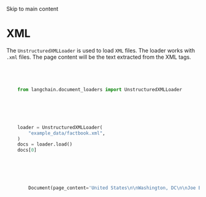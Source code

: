 

Skip to main content

# XML

The `UnstructuredXMLLoader` is used to load `XML` files. The loader works with `.xml` files. The page content will be the text extracted from the XML tags.

```python




    from langchain.document_loaders import UnstructuredXMLLoader



```


```python




    loader = UnstructuredXMLLoader(
        "example_data/factbook.xml",
    )
    docs = loader.load()
    docs[0]



```


```python




        Document(page_content='United States\n\nWashington, DC\n\nJoe Biden\n\nBaseball\n\nCanada\n\nOttawa\n\nJustin Trudeau\n\nHockey\n\nFrance\n\nParis\n\nEmmanuel Macron\n\nSoccer\n\nTrinidad & Tobado\n\nPort of Spain\n\nKeith Rowley\n\nTrack & Field', metadata={'source': 'example_data/factbook.xml'})



```
